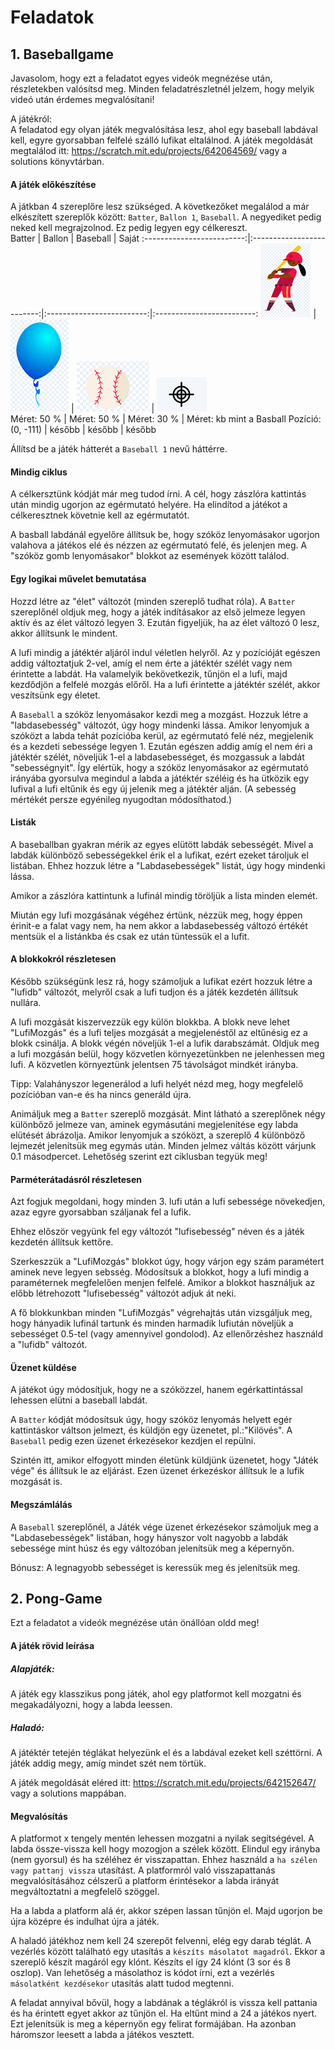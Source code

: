 # Feladatok

## 1. Baseballgame

Javasolom, hogy ezt a feladatot egyes videók megnézése után, részletekben valósítsd meg. Minden feladatrészletnél jelzem, hogy melyik videó után érdemes megvalósítani!

A játékról: <br>
A feladatod egy olyan játék megvalósítása lesz, ahol egy baseball labdával kell, egyre gyorsabban felfelé szálló lufikat eltalálnod. A játék megoldását megtalálod itt: https://scratch.mit.edu/projects/642064569/   vagy a solutions könyvtárban. 


#### A játék előkészítése
A játkban 4 szereplőre lesz szükséged. A következőket megalálod a már elkészített szereplők között: `Batter`, `Ballon 1`, `Baseball`. A negyediket pedig neked kell megrajzolnod. Ez pedig legyen egy célkereszt. <br>
 Batter			|  Ballon 			| Baseball		| Saját
:-------------------------:|:-------------------------:|:-------------------------:|:-------------------------:
![Beállítani](img/batter.png) | ![Beállítani](img/balloon.png) | ![Beállítani](img/baseball.png) | ![Rajzolni](img/celkereszt.png)<br>
Méret: 50 % | Méret: 50 % | Méret: 30 % | Méret: kb mint a Basball
Pozíció: (0, -111) | később | később | később 

Állítsd be a játék hátterét a `Baseball 1` nevű háttérre. 



#### Mindig ciklus
A célkersztünk kódját már meg tudod írni. A cél, hogy zászlóra kattintás után mindig ugorjon az egérmutató helyére. Ha elindítod a játékot a célkeresztnek követnie kell az egérmutatót. <br>

A basball labdánál egyelőre állítsuk be, hogy szóköz lenyomásakor ugorjon valahova a játékos elé és nézzen az egérmutató felé, és jelenjen meg. A "szóköz gomb lenyomásakor" blokkot az események között találod.<br>

#### Egy logikai művelet bemutatása
Hozzd létre az "élet" változót (minden szereplő tudhat róla). A `Batter` szereplőnél oldjuk meg, hogy a játék indításakor az első jelmeze legyen aktív és az élet változó legyen 3. Ezután figyeljük, ha az élet változó 0 lesz, akkor állítsunk le mindent. <br>

A lufi mindig a játéktér aljáról indul véletlen helyről. Az y pozícióját egészen addig változtatjuk 2-vel, amíg el nem érte a játéktér szélét vagy nem érintette a labdát. Ha valamelyik bekövetkezik, tűnjön el a lufi, majd kezdődjön a felfelé mozgás előről. Ha a lufi érintette a játéktér szélét, akkor veszítsünk egy életet. <br>

A `Baseball` a szóköz lenyomásakor kezdi meg a mozgást. Hozzuk létre a "labdasebesség" változót, úgy hogy mindenki lássa. Amikor lenyomjuk a szóközt a labda tehát pozícióba kerül, az egérmutató felé néz, megjelenik és a kezdeti sebessége legyen 1. Ezután egészen addig amíg el nem éri a játéktér szélét, növeljük 1-el a labdasebességet, és mozgassuk a labdát "sebességnyit". Így elértük, hogy a szóköz lenyomásakor az egérmutató irányába gyorsulva megindul a labda a játéktér széléig és ha ütközik egy lufival a lufi eltűnik és egy új jelenik meg a játéktér alján. (A sebesség mértékét persze egyénileg nyugodtan módosíthatod.)

#### Listák
A baseballban gyakran mérik az egyes elütött labdák sebességét. Mivel a labdák különböző sebességekkel érik el a lufikat, ezért ezeket tároljuk el listában. Ehhez hozzuk létre a "Labdasebességek" listát, úgy hogy mindenki lássa. <br>

Amikor a zászlóra kattintunk a lufinál mindig töröljük a lista minden elemét. <br>

Miután egy lufi mozgásának végéhez értünk, nézzük meg, hogy éppen érinit-e a falat vagy nem, ha nem akkor a labdasebesség változó értékét mentsük el a listánkba és csak ez után tüntessük el a lufit. 


#### A blokkokról részletesen
Később szükségünk lesz rá, hogy számoljuk a lufikat ezért hozzuk létre a "lufidb" változót, melyről csak a lufi tudjon és a játék kezdetén állítsuk nullára. <br>

A lufi mozgását kiszervezzük egy külön blokkba. A blokk neve lehet "LufiMozgás" és a lufi teljes mozgását a megjelenéstől az eltűnésig ez a blokk csinálja. A blokk végén növeljük 1-el a lufik darabszámát. Oldjuk meg a lufi mozgásán belül, hogy közvetlen környezetünkben ne jelenhessen meg lufi. A közvetlen környeztünk jelentsen 75 távolságot mindkét irányba.<br>

Tipp: Valahányszor legenerálod a lufi helyét nézd meg, hogy megfelelő pozícióban van-e és ha nincs generáld újra. <br>

Animáljuk meg a `Batter` szereplő mozgását. Mint látható a szereplőnek négy különbőző jelmeze van, aminek egymásutáni megjelenítése egy labda elütését ábrázolja. Amikor lenyomjuk a szóközt, a szereplő 4 különböző lejmezét jelenítsük meg egymás után. Minden jelmez váltás között várjunk 0.1 másodpercet. Lehetőség szerint ezt ciklusban tegyük meg!

#### Parméterátadásról részletesen
Azt fogjuk megoldani, hogy minden 3. lufi után a lufi sebessége növekedjen, azaz egyre gyorsabban száljanak fel a lufik. <br>

Ehhez először vegyünk fel egy változót "lufisebesség" néven és a játék kezdetén állítsuk kettőre.<br>

Szerkeszzük a "LufiMozgás" blokkot úgy, hogy várjon egy szám paramétert aminek neve legyen sebsség. Módosítsuk a blokkot, hogy a lufi mindig a paraméternek megfelelően menjen felfelé. Amikor a blokkot használjuk az előbb létrehozott "lufisebesség" változót adjuk át neki. <br>

A fő blokkunkban minden "LufiMozgás" végrehajtás után vizsgáljuk meg, hogy hányadik lufinál tartunk és minden harmadik lufiután növeljük a sebességet 0.5-tel (vagy amennyivel gondolod). Az ellenőrzéshez használd a "lufidb" változót. 


#### Üzenet küldése
A játékot úgy módosítjuk, hogy ne a szóközzel, hanem egérkattintással lehessen elütni a baseball labdát. <br>

A `Batter` kódját módosítsuk úgy, hogy szóköz lenyomás helyett egér kattintáskor váltson jelmezt, és küldjön egy üzenetet, pl.:"Kilövés". A `Baseball` pedig ezen üzenet érkezésekor kezdjen el repülni.<br>

Szintén itt, amikor elfogyott minden életünk küldjünk üzenetet, hogy "Játék vége" és állítsuk le az eljárást. Ezen üzenet érkezéskor állítsuk le a lufik mozgását is.  

 
#### Megszámlálás

A `Baseball` szereplőnél, a Játék vége üzenet érkezésekor számoljuk meg a "Labdasebességek" listában, hogy hányszor volt nagyobb a labdák sebessége mint húsz és egy változóban jelenítsük meg a képernyőn. <br>

Bónusz: A legnagyobb sebességet is keressük meg és jelenítsük meg.  


 

## 2. Pong-Game
Ezt a feladatot a videók megnézése után önállóan oldd meg!

#### A játék rövid leírása
##### Alapjáték:
A játék egy klasszikus pong játék, ahol egy platformot kell mozgatni és megakadályozni, hogy a labda leessen. 
##### Haladó:
A játéktér tetején téglákat helyezünk el és a labdával ezeket kell széttörni. A játék addig megy, amíg mindet szét nem törtük.<br>

A játék megoldását eléred itt: https://scratch.mit.edu/projects/642152647/ vagy a solutions mappában. 


#### Megvalósítás
A platformot x tengely mentén lehessen mozgatni a nyilak segítségével. A labda össze-vissza kell hogy mozogjon a szélek között. Elindul egy irányba (nem gyorsul) és ha széléhez ér visszapattan. Ehhez használd a `ha szélen vagy pattanj vissza` utasítást. A platformról való visszapattanás megvalósításához célszerű a platform érintésekor a labda irányát megváltoztatni a megfelelő szöggel.<br>

Ha a labda a platform alá ér, akkor szépen lassan tűnjön el. Majd ugorjon be újra középre és indulhat újra a játék. <br>

A haladó játékhoz nem kell 24 szerepőt felvenni, elég egy darab téglát. A vezérlés között található egy utasítás a `készíts másolatot magadról`. Ekkor a szereplő készít magáról egy klónt. Készíts el így 24 klónt (3 sor és 8 oszlop). Van lehetőség a másolathoz is kódot írni, ezt a vezérlés `másolatként kezdésekor` utasítás alatt tudod megtenni.<br>

A feladat annyival bővül, hogy a labdának a téglákról is vissza kell pattania és ha érintett egyet akkor az tűnjön el. Ha eltűnt mind a 24 a játékos nyert. Ezt jelenítsük is meg a képernyőn egy felirat formájában. Ha azonban háromszor leesett a labda a játékos vesztett.  










